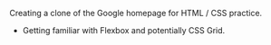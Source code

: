 Creating a clone of the Google homepage for HTML / CSS practice. 
- Getting familiar with Flexbox and potentially CSS Grid. 
